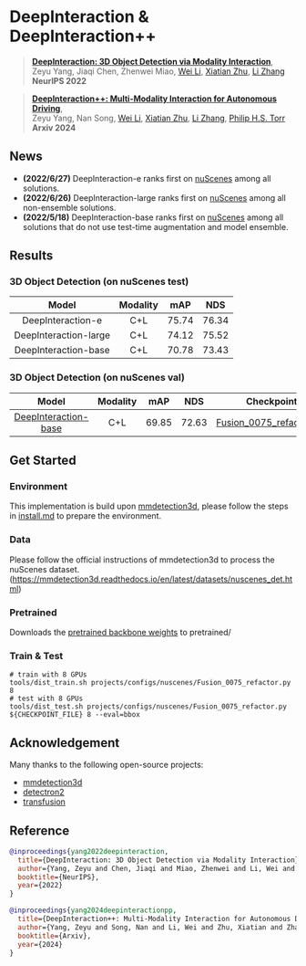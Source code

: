 # DeepInteraction & DeepInteraction++
> [**DeepInteraction: 3D Object Detection via Modality Interaction**](https://arxiv.org/abs/2208.11112),            
> Zeyu Yang, Jiaqi Chen, Zhenwei Miao, [Wei Li](https://weivision.github.io/), [Xiatian Zhu](https://xiatian-zhu.github.io), [Li Zhang](https://lzrobots.github.io)\
> **NeurIPS 2022**

> [**DeepInteraction++: Multi-Modality Interaction for Autonomous Driving**](https://arxiv.org/abs/2408.05075),            
> Zeyu Yang, Nan Song, [Wei Li](https://weivision.github.io/), [Xiatian Zhu](https://xiatian-zhu.github.io), [Li Zhang](https://lzrobots.github.io), [Philip H.S. Torr](https://torrvision.com/index.html)\
> **Arxiv 2024**

## News

- **(2022/6/27)** DeepInteraction-e ranks first on [nuScenes](https://nuscenes.org/object-detection?externalData=all&mapData=all&modalities=Any) among all solutions.
- **(2022/6/26)** DeepInteraction-large ranks first on [nuScenes](https://nuscenes.org/object-detection?externalData=all&mapData=all&modalities=Any) among all non-ensemble solutions.
- **(2022/5/18)** DeepInteraction-base ranks first on [nuScenes](https://nuscenes.org/object-detection?externalData=all&mapData=all&modalities=Any) among all solutions that do not use test-time augmentation and model ensemble.


## Results

### 3D Object Detection (on nuScenes test)

|   Model   | Modality | mAP  | NDS  |
| :-------: | :------: | :--: | :--: |
| DeepInteraction-e |   C+L    | 75.74 | 76.34 |
| DeepInteraction-large |   C+L    | 74.12 | 75.52 |
| DeepInteraction-base |   C+L    | 70.78 | 73.43 |

### 3D Object Detection (on nuScenes val)

|   Model   | Modality | mAP  | NDS  | Checkpoint |
| :-------: | :------: | :--: | :--: | :--------: |
| [DeepInteraction-base](projects/configs/nuscenes/Fusion_0075_refactor.py) |   C+L    | 69.85 | 72.63 | [Fusion_0075_refactor.pth](https://drive.google.com/file/d/1M5eUlXZ8HJ--J53y0FoAHn1QpZGowsdc/view?usp=sharing) |

## Get Started

### Environment
This implementation is build upon [mmdetection3d](https://github.com/open-mmlab/mmdetection3d), please follow the steps in [install.md](./install.md) to prepare the environment.

### Data
Please follow the official instructions of mmdetection3d to process the nuScenes dataset.(https://mmdetection3d.readthedocs.io/en/latest/datasets/nuscenes_det.html)

### Pretrained
Downloads the [pretrained backbone weights](https://drive.google.com/file/d/1IaLMcRu4SYTqcD6K1HF5UjfnRICB_IQM/view?usp=sharing) to pretrained/ 

### Train & Test
```shell
# train with 8 GPUs
tools/dist_train.sh projects/configs/nuscenes/Fusion_0075_refactor.py 8
# test with 8 GPUs
tools/dist_test.sh projects/configs/nuscenes/Fusion_0075_refactor.py ${CHECKPOINT_FILE} 8 --eval=bbox
```

## Acknowledgement
Many thanks to the following open-source projects:
* [mmdetection3d](https://github.com/open-mmlab/mmdetection3d)
* [detectron2](https://github.com/facebookresearch/detectron2)  
* [transfusion](https://github.com/XuyangBai/TransFusion)


## Reference

```bibtex
@inproceedings{yang2022deepinteraction,
  title={DeepInteraction: 3D Object Detection via Modality Interaction},
  author={Yang, Zeyu and Chen, Jiaqi and Miao, Zhenwei and Li, Wei and Zhu, Xiatian and Zhang, Li},
  booktitle={NeurIPS},
  year={2022}
}
```

```bibtex
@inproceedings{yang2024deepinteractionpp,
  title={DeepInteraction++: Multi-Modality Interaction for Autonomous Driving},
  author={Yang, Zeyu and Song, Nan and Li, Wei and Zhu, Xiatian and Zhang, Li and Philip H.S.},
  booktitle={Arxiv},
  year={2024}
}
```
